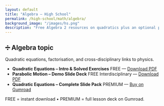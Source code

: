 ```yaml
---
layout: default
title: "Algebra – High School"
permalink: /high-school/math/algebra/
background_image: "/images/hs.png"
description: "Free Algebra 2 resources on quadratics plus an optional premium slide deck."
---
```


<div class="content-box">
  <h2>➗ Algebra <span class="badge">topic</span></h2>
  <p>Quadratic equations, factorisation, and cross-disciplinary links to physics.</p>
</div>

<ul class="resource-list">

<li>
  <strong>Quadratic Equations – Intro &amp; Solved Exercises</strong>
  <span class="badge free">FREE</span>
  — <a href="./quadratic-equations-intro.pdf" target="_blank">Download PDF</a>
</li>

<li>
  <strong>Parabolic Motion – Demo Slide Deck</strong>
  <span class="badge free">FREE</span> <span class="badge inter">Interdisciplinary</span>
  — <a href="./parabolic-motion-demo.pdf" target="_blank">Download PDF</a>
</li>

<li>
  <strong>Quadratic Equations – Complete Slide Pack</strong>
  <span class="badge premium">PREMIUM</span>
  — <a href="https://cesarepeli.gumroad.com/l/quadratic-slide-pack" target="_blank">Buy on Gumroad</a>
</li>



</ul>

<div class="content-box">
  <p><span class="badge free">FREE</span> = instant download •
     <span class="badge premium">PREMIUM</span> = full lesson deck on Gumroad.</p>
</div>
